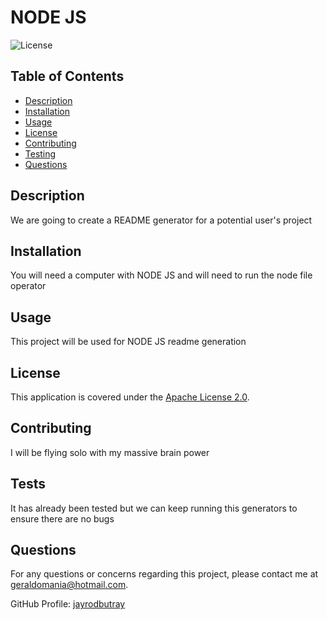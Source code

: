 
# NODE JS

![License](https://img.shields.io/badge/license-Apache-2.0)

## Table of Contents
- [Description](#description)
- [Installation](#installation)
- [Usage](#usage)
- [License](#license)
- [Contributing](#contribution)
- [Testing](#test)
- [Questions](#questions)

## Description <a name="description"></a>
We are going to create a README generator for a potential user's project

## Installation <a name="installation"></a>
You will need a computer with NODE JS and will need to run the node file operator

## Usage <a name="usage"></a>
This project will be used for NODE JS readme generation

## License <a name="license"></a>

This application is covered under the [Apache License 2.0](https://www.apache.org/licenses/LICENSE-2.0).

## Contributing <a name="contribution"></a>
I will be flying solo with  my massive brain power

## Tests <a name="test"></a>
It has already been tested but we can keep running this generators to ensure there are no bugs

## Questions <a name="questions"></a>
For any questions or concerns regarding this project, please contact me at geraldomania@hotmail.com.

GitHub Profile: [jayrodbutray](https://github.com/jayrodbutray)
